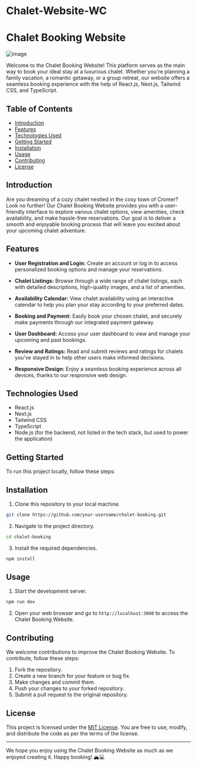 # Chalet-Website-WC

# Chalet Booking Website

![image](https://github.com/DownCataclysmic/Chalet-Website-WC/assets/98960985/6cc7e55e-3afd-4721-8cfd-af0a63d65b1c)

Welcome to the Chalet Booking Website! This platform serves as the main way to book your ideal stay at a luxurious chalet. Whether you're planning a family vacation, a romantic getaway, or a group retreat, our website offers a seamless booking experience with the help of React.js, Next.js, Tailwind CSS, and TypeScript.

## Table of Contents

- [Introduction](#introduction)
- [Features](#features)
- [Technologies Used](#technologies-used)
- [Getting Started](#getting-started)
- [Installation](#installation)
- [Usage](#usage)
- [Contributing](#contributing)
- [License](#license)

## Introduction

Are you dreaming of a cozy chalet nestled in the cosy town of Cromer? Look no further! Our Chalet Booking Website provides you with a user-friendly interface to explore various chalet options, view amenities, check availability, and make hassle-free reservations. Our goal is to deliver a smooth and enjoyable booking process that will leave you excited about your upcoming chalet adventure.

## Features

- **User Registration and Login:** Create an account or log in to access personalized booking options and manage your reservations.

- **Chalet Listings:** Browse through a wide range of chalet listings, each with detailed descriptions, high-quality images, and a list of amenities.

- **Availability Calendar:** View chalet availability using an interactive calendar to help you plan your stay according to your preferred dates.

- **Booking and Payment:** Easily book your chosen chalet, and securely make payments through our integrated payment gateway.

- **User Dashboard:** Access your user dashboard to view and manage your upcoming and past bookings.

- **Review and Ratings:** Read and submit reviews and ratings for chalets you've stayed in to help other users make informed decisions.

- **Responsive Design:** Enjoy a seamless booking experience across all devices, thanks to our responsive web design.

## Technologies Used

- React.js
- Next.js
- Tailwind CSS
- TypeScript
- Node.js (for the backend, not listed in the tech stack, but used to power the application)

## Getting Started

To run this project locally, follow these steps:

## Installation

1. Clone this repository to your local machine.

```bash
git clone https://github.com/your-username/chalet-booking.git
```

2. Navigate to the project directory.

```bash
cd chalet-booking
```

3. Install the required dependencies.

```bash
npm install
```

## Usage

1. Start the development server.

```bash
npm run dev
```

2. Open your web browser and go to `http://localhost:3000` to access the Chalet Booking Website.

## Contributing

We welcome contributions to improve the Chalet Booking Website. To contribute, follow these steps:

1. Fork the repository.
2. Create a new branch for your feature or bug fix.
3. Make changes and commit them.
4. Push your changes to your forked repository.
5. Submit a pull request to the original repository.

## License

This project is licensed under the [MIT License](https://opensource.org/licenses/MIT). You are free to use, modify, and distribute the code as per the terms of the license.

---

We hope you enjoy using the Chalet Booking Website as much as we enjoyed creating it. Happy booking! 🏔️💻
